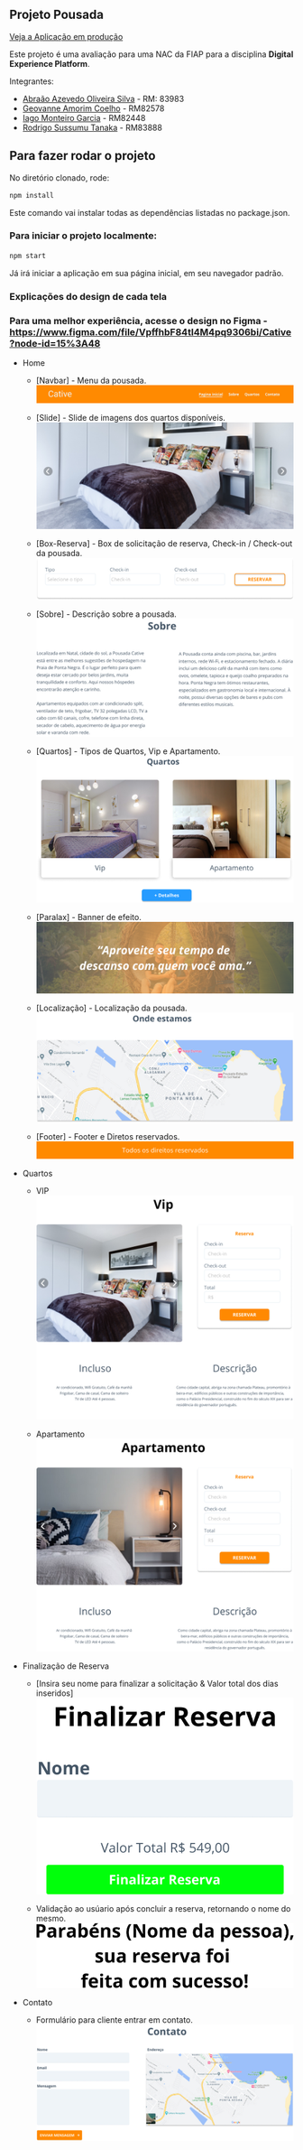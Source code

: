 ## Projeto Pousada

[Veja a Aplicação em produção](https://pousada.netlify.app)

Este projeto é uma avaliação para uma NAC da FIAP para a disciplina **Digital Experience Platform**.

Integrantes:

- [Abraão Azevedo Oliveira Silva](https://github.com/azabraao) - RM: 83983
- [Geovanne Amorim Coelho](https://github.com/geovannecoelho) - RM82578
- [Iago Monteiro Garcia](https://github.com/iago-monteirog/) - RM82448
- [Rodrigo Sussumu Tanaka](https://github.com/rodsussumu) - RM83888


## Para fazer rodar o projeto

No diretório clonado, rode:


```bash
npm install
```

Este comando vai instalar todas as dependências listadas no package.json.


### Para iniciar o projeto localmente:

```bash
npm start
```

Já irá iniciar a aplicação em sua página inicial, em seu navegador padrão.

### Explicações do design de cada tela

### Para uma melhor experiência, acesse o design no Figma - https://www.figma.com/file/VpffhbF84tI4M4pq9306bi/Cative?node-id=15%3A48

- Home
   - [Navbar] - Menu da pousada.
	![imagem](./src/assets/img/Prints/Home/Navbar.png)

   - [Slide] - Slide de imagens dos quartos disponíveis.
    	![imagem](./src/assets/img/Prints/Home/Slide.png) 

  - [Box-Reserva] - Box de solicitação de reserva, Check-in / Check-out da pousada. 
    	![imagem](./src/assets/img/Prints/Home/Box-Reserva.png)
  
  - [Sobre] - Descrição sobre a pousada.
    	![imagem](./src/assets/img/Prints/Home/Sobre.jpg)

  - [Quartos] - Tipos de Quartos, Vip e Apartamento.
    	![imagem](./src/assets/img/Prints/Home/Quartos.jpg)

  - [Paralax] - Banner de efeito.
    	![imagem](./src/assets/img/Prints/Home/Paralax.png)

  - [Localização] - Localização da pousada.
    	![imagem](./src/assets/img/Prints/Home/Localização.jpg)

  - [Footer] - Footer e Diretos reservados.
    	![imagem](./src/assets/img/Prints/Home/Footer.png)
  
- Quartos

  - VIP
      ![imagem](./src/assets/img/Prints/Quartos/Vip.jpg)
  
  - Apartamento
      ![imagem](./src/assets/img/Prints/Quartos/Apartamento.jpg)

- Finalização de Reserva
  
  - [Insira seu nome para finalizar a solicitação & Valor total dos dias inseridos]
      ![imagem](./src/assets/img/Prints/Finalizar-Reserva/Finalizar.jpg)
      
  - Validação ao usúario após concluir a reserva, retornando o nome do mesmo.
      ![imagem](./src/assets/img/Prints/Finalizar-Reserva/Finalização.jpg)
      
- Contato

  - Formulário para cliente entrar em contato.
    ![imagem](./src/assets/img/Prints/Contato/Contato.jpg)
  



